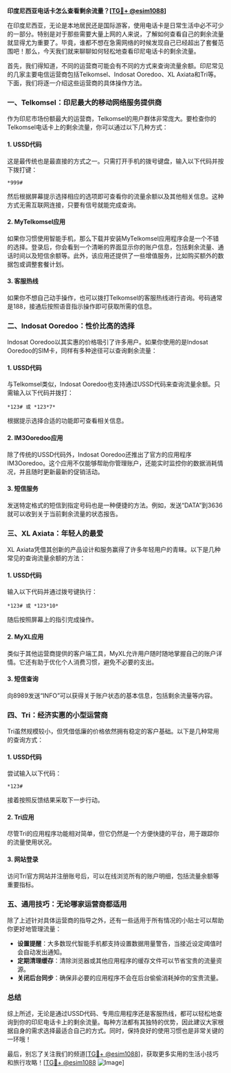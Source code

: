**印度尼西亚电话卡怎么查看剩余流量？[[TG💪+ @esim1088](https://t.me/s/esim1088)]**

在印度尼西亚，无论是本地居民还是国际游客，使用电话卡是日常生活中必不可少的一部分。特别是对于那些需要大量上网的人来说，了解如何查看自己的剩余流量就显得尤为重要了。毕竟，谁都不想在急需网络的时候发现自己已经超出了套餐范围吧！那么，今天我们就来聊聊如何轻松地查看印尼电话卡的剩余流量。

首先，我们得知道，不同的运营商可能会有不同的方式来查询流量余额。印尼常见的几家主要电信运营商包括Telkomsel、Indosat Ooredoo、XL Axiata和Tri等。下面，我们将逐一介绍这些运营商的具体操作方法。

### **一、Telkomsel：印尼最大的移动网络服务提供商**

作为印尼市场份额最大的运营商，Telkomsel的用户群体非常庞大。要检查你的Telkomsel电话卡上的剩余流量，你可以通过以下几种方式：

#### **1. USSD代码**
这是最传统也是最直接的方式之一。只需打开手机的拨号键盘，输入以下代码并按下拨打键：
```
*999#
```
然后根据屏幕提示选择相应的选项即可查看你的流量余额以及其他相关信息。这种方式无需互联网连接，只要有信号就能完成查询。

#### **2. MyTelkomsel应用**
如果你习惯使用智能手机，那么下载并安装MyTelkomsel应用程序会是一个不错的选择。登录后，你会看到一个清晰的界面显示你的账户信息，包括剩余流量、通话时间以及短信余额等。此外，该应用还提供了一些增值服务，比如购买额外的数据包或调整套餐计划。

#### **3. 客服热线**
如果你不想自己动手操作，也可以拨打Telkomsel的客服热线进行咨询。号码通常是188，接通后按照语音指示操作即可获取所需的信息。

### **二、Indosat Ooredoo：性价比高的选择**

Indosat Ooredoo以其实惠的价格吸引了许多用户。如果你使用的是Indosat Ooredoo的SIM卡，同样有多种途径可以查询剩余流量：

#### **1. USSD代码**
与Telkomsel类似，Indosat Ooredoo也支持通过USSD代码来查询流量余额。只需输入以下代码并拨打：
```
*123# 或 *123*7*
```
根据提示选择合适的功能即可查看相关信息。

#### **2. IM3Ooredoo应用**
除了传统的USSD代码外，Indosat Ooredoo还推出了官方的应用程序IM3Ooredoo。这个应用不仅能够帮助你管理账户，还能实时监控你的数据消耗情况，并且随时更新最新的促销活动。

#### **3. 短信服务**
发送特定格式的短信到指定号码也是一种便捷的方法。例如，发送“DATA”到3636就可以收到关于当前剩余流量的状态报告。

### **三、XL Axiata：年轻人的最爱**

XL Axiata凭借其创新的产品设计和服务赢得了许多年轻用户的青睐。以下是几种常见的查询流量余额的方法：

#### **1. USSD代码**
输入以下代码并通过拨号键执行：
```
*123# 或 *123*10*
```
随后按照屏幕上的指引完成操作。

#### **2. MyXL应用**
类似于其他运营商提供的客户端工具，MyXL允许用户随时随地掌握自己的账户详情。它还有助于优化个人消费习惯，避免不必要的支出。

#### **3. 短信查询**
向8989发送“INFO”可以获得关于账户状态的基本信息，包括剩余流量等内容。

### **四、Tri：经济实惠的小型运营商**

Tri虽然规模较小，但凭借低廉的价格依然拥有稳定的客户基础。以下是几种常用的查询方式：

#### **1. USSD代码**
尝试输入以下代码：
```
*123#
```
接着按照反馈结果采取下一步行动。

#### **2. Tri应用**
尽管Tri的应用程序功能相对简单，但它仍然是一个方便快捷的平台，用于跟踪你的流量使用状况。

#### **3. 网站登录**
访问Tri官方网站并注册账号后，可以在线浏览所有的账户明细，包括流量余额等重要指标。

### **五、通用技巧：无论哪家运营商都适用**

除了上述针对具体运营商的指导之外，还有一些适用于所有情况的小贴士可以帮助你更好地管理流量：

- **设置提醒**：大多数现代智能手机都支持设置数据用量警告，当接近设定阈值时会自动发出通知。
- **定期清理缓存**：清除浏览器或其他应用程序的缓存文件可以节省宝贵的流量资源。
- **关闭后台同步**：确保非必要的应用程序不会在后台偷偷消耗掉你的宝贵流量。

### **总结**

综上所述，无论是通过USSD代码、专用应用程序还是客服热线，都可以轻松地查询到你的印尼电话卡上的剩余流量。每种方法都有其独特的优势，因此建议大家根据自身的需求选择最适合自己的方式。同时，保持良好的使用习惯也是非常关键的一环哦！

最后，别忘了关注我们的频道[[TG💪+ @esim1088](https://t.me/s/esim1088)]，获取更多实用的生活小技巧和旅行攻略！[[TG💪+ @esim1088](https://t.me/s/esim1088) ![Image](https://i.postimg.cc/4NQfJmqS/Snipaste-2025-05-13-00-14-12.png)]
